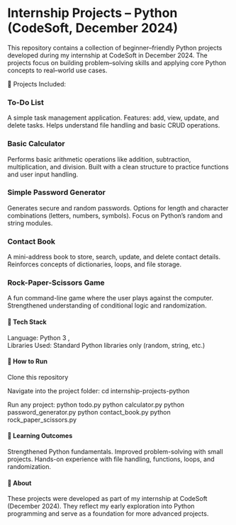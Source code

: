 # Internship Projects – Python (CodeSoft, December 2024)
This repository contains a collection of beginner–friendly Python projects developed during my internship at CodeSoft in December 2024.
The projects focus on building problem–solving skills and applying core Python concepts to real–world use cases.

🔹 Projects Included:

### To-Do List        
A simple task management application.
Features: add, view, update, and delete tasks.
Helps understand file handling and basic CRUD operations.

### Basic Calculator      
Performs basic arithmetic operations like addition, subtraction, multiplication, and division.
Built with a clean structure to practice functions and user input handling.

### Simple Password Generator          
Generates secure and random passwords.
Options for length and character combinations (letters, numbers, symbols).
Focus on Python’s random and string modules.

### Contact Book        
A mini-address book to store, search, update, and delete contact details.
Reinforces concepts of dictionaries, loops, and file storage.

### Rock-Paper-Scissors Game    
A fun command-line game where the user plays against the computer.
Strengthened understanding of conditional logic and randomization.


#### 🚀 Tech Stack
Language: Python 3 ,  
Libraries Used: Standard Python libraries only (random, string, etc.)

#### 📂 How to Run

Clone this repository

Navigate into the project folder:
  cd internship-projects-python
  
Run any project:
python todo.py
python calculator.py
python password_generator.py
python contact_book.py
python rock_paper_scissors.py


#### 🎯 Learning Outcomes

Strengthened Python fundamentals.
Improved problem-solving with small projects.
Hands-on experience with file handling, functions, loops, and randomization.

#### 📌 About

These projects were developed as part of my internship at CodeSoft (December 2024).
They reflect my early exploration into Python programming and serve as a foundation for more advanced projects.
